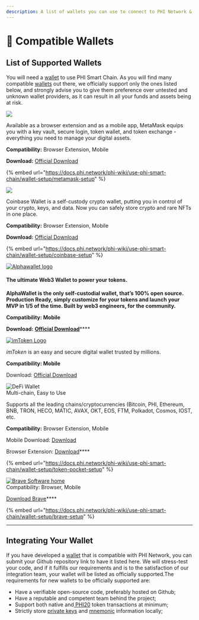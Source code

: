 ```yaml
---
description: A list of wallets you can use to connect to PHI Network & PHI Smart Chain.
---
```


# 🤳 Compatible Wallets

## List of Supported Wallets <a href="#list-of-supported-wallets" id="list-of-supported-wallets"></a>

You will need a [wallet](https://docs.phi.network/phi-wiki/glossary#w) to use PHI Smart Chain. As you will find many compatible [wallets](https://docs.phi.network/phi-wiki/glossary#w) out there, we officially support only the ones listed below, and strongly advise you to give them preference over untested and unknown wallet providers, as it can result in all your funds and assets being at risk.

![](https://1479452965-files.gitbook.io/\~/files/v0/b/gitbook-x-prod.appspot.com/o/spaces%2Fw8N76RudwAt1Iyty0Cmd%2Fuploads%2FOnhRQvVT0wcuSr3i7Khu%2Fmetamask-logo.png?alt=media\&token=ce33a61a-c2d7-4301-9b47-37030771223a)

Available as a browser extension and as a mobile app, MetaMask equips you with a key vault, secure login, token wallet, and token exchange - everything you need to manage your digital assets.

**Compatibility:** Browser Extension, Mobile

**Download:** [Official Download](https://metamask.io/download/)

{% embed url="https://docs.phi.network/phi-wiki/use-phi-smart-chain/wallet-setup/metamask-setup" %}

![](https://1479452965-files.gitbook.io/\~/files/v0/b/gitbook-x-prod.appspot.com/o/spaces%2Fw8N76RudwAt1Iyty0Cmd%2Fuploads%2FICZw8IeTKFltax8fVc0v%2Fcoinbase-wallet.0867e872675336d5fa888fc7e1c2e491.png?alt=media\&token=fb6e0a78-4bb3-4733-a990-39d130d7d5b7)

Coinbase Wallet is a self-custody crypto wallet, putting you in control of your crypto, keys, and data. Now you can safely store crypto and rare NFTs in one place.

**Compatibility:** Browser Extension, Mobile&#x20;

**Download:** [Official Download](https://coinbase-wallet.onelink.me/q5Sx/fdb9b250)

{% embed url="https://docs.phi.network/phi-wiki/use-phi-smart-chain/wallet-setup/coinbase-setup" %}



[![Alphawallet logo](https://alphawallet.com/wp-content/themes/alphawallet/img/logo-horizontal-new.svg)](https://alphawallet.com/)

#### The ultimate Web3 Wallet to power your tokens.

**AlphaWallet is the only self-custodial wallet, that’s 100% open source. Production Ready, simply customize for your tokens and launch your MVP in 1/5 of the time. Built by web3 engineers, for the community.**

**Compatibility: Mobile**

**Download:** [**Official Download**](https://alphawallet.com/)****

[![imToken Logo](https://token.im/img/imTokenLogo.svg)](https://token.im/)&#x20;

_imToken_ is an easy and secure digital wallet trusted by millions.

**Compatibility: Mobile**&#x20;

Download: [Official Download ](https://token.im/download)

![DeFi Wallet](https://www.tokenpocket.pro/\_nuxt/img/logo.5c68e3f.png)\
Multi-chain, Easy to Use

Supports all the leading chains/cryptocurrencies (Bitcoin, PHI, Ethereum, BNB, TRON, HECO, MATIC, AVAX, OKT, EOS, FTM, Polkadot, Cosmos, IOST, etc.

**Compatibility:** Browser Extension, Mobile&#x20;

Mobile Download: [Download](https://www.tokenpocket.pro/en/download/app)

Browser Extension: [Download](https://extension.tokenpocket.pro/#/)****

{% embed url="https://docs.phi.network/phi-wiki/use-phi-smart-chain/wallet-setup/token-pocket-setup" %}

[![Brave Software home](https://brave.com/static-assets/images/brave-logo.svg)](https://brave.com/)\
Compatibility: Browser, Mobile&#x20;

[Download Brave](https://brave.com)****

{% embed url="https://docs.phi.network/phi-wiki/use-phi-smart-chain/wallet-setup/brave-setup" %}

****

## Integrating Your Wallet <a href="#integrating-your-wallet" id="integrating-your-wallet"></a>

If you have developed a [wallet](https://docs.phi.network/phi-wiki/glossary#w) that is compatible with PHI Network, you can submit your Github repository link to have it listed here. We will stress-test your code, and if it fulfills our requirements and is to the satisfaction of our integration team, your wallet will be listed as officially supported.The requirements for new wallets to be officially supported are:

* Have a verifiable open-source code, preferably hosted on Github;
* Have a reputable and competent team behind the project;
* Support both native and[ PHI20](https://docs.phi.network/phi-wiki/glossary#p) token transactions at minimum;
* Strictly store [private keys](https://docs.phi.network/phi-wiki/glossary#p) and [mnemonic](https://docs.phi.network/phi-wiki/glossary#m) information locally;
